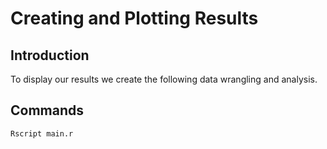 # Creating and Plotting Results

## Introduction

To display our results we create the following data wrangling and analysis.


## Commands

```bash
Rscript main.r
```